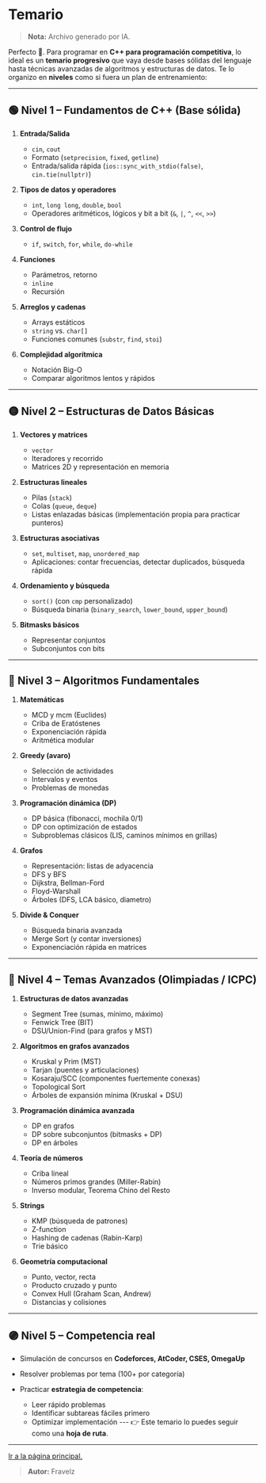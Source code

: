 # Temario

> **Nota:** Archivo generado por IA.

Perfecto 🚀. Para programar en **C++ para programación competitiva**, lo ideal es un **temario progresivo** que vaya desde bases sólidas del lenguaje hasta técnicas avanzadas de algoritmos y estructuras de datos. Te lo organizo en **niveles** como si fuera un plan de entrenamiento:

---

## 🟢 Nivel 1 – Fundamentos de C++ (Base sólida)

1. **Entrada/Salida**

   * `cin`, `cout`
   * Formato (`setprecision`, `fixed`, `getline`)
   * Entrada/salida rápida (`ios::sync_with_stdio(false)`, `cin.tie(nullptr)`)

2. **Tipos de datos y operadores**

   * `int`, `long long`, `double`, `bool`
   * Operadores aritméticos, lógicos y bit a bit (`&`, `|`, `^`, `<<`, `>>`)

3. **Control de flujo**

   * `if`, `switch`, `for`, `while`, `do-while`

4. **Funciones**

   * Parámetros, retorno
   * `inline`
   * Recursión

5. **Arreglos y cadenas**

   * Arrays estáticos
   * `string` vs. `char[]`
   * Funciones comunes (`substr`, `find`, `stoi`)

6. **Complejidad algorítmica**

   * Notación Big-O
   * Comparar algoritmos lentos y rápidos

---

## 🟡 Nivel 2 – Estructuras de Datos Básicas

1. **Vectores y matrices**

   * `vector`
   * Iteradores y recorrido
   * Matrices 2D y representación en memoria

2. **Estructuras lineales**

   * Pilas (`stack`)
   * Colas (`queue`, `deque`)
   * Listas enlazadas básicas (implementación propia para practicar punteros)

3. **Estructuras asociativas**

   * `set`, `multiset`, `map`, `unordered_map`
   * Aplicaciones: contar frecuencias, detectar duplicados, búsqueda rápida

4. **Ordenamiento y búsqueda**

   * `sort()` (con `cmp` personalizado)
   * Búsqueda binaria (`binary_search`, `lower_bound`, `upper_bound`)

5. **Bitmasks básicos**

   * Representar conjuntos
   * Subconjuntos con bits

---

## 🔵 Nivel 3 – Algoritmos Fundamentales

1. **Matemáticas**

   * MCD y mcm (Euclides)
   * Criba de Eratóstenes
   * Exponenciación rápida
   * Aritmética modular

2. **Greedy (avaro)**

   * Selección de actividades
   * Intervalos y eventos
   * Problemas de monedas

3. **Programación dinámica (DP)**

   * DP básica (fibonacci, mochila 0/1)
   * DP con optimización de estados
   * Subproblemas clásicos (LIS, caminos mínimos en grillas)

4. **Grafos**

   * Representación: listas de adyacencia
   * DFS y BFS
   * Dijkstra, Bellman-Ford
   * Floyd-Warshall
   * Árboles (DFS, LCA básico, diametro)

5. **Divide & Conquer**

   * Búsqueda binaria avanzada
   * Merge Sort (y contar inversiones)
   * Exponenciación rápida en matrices

---

## 🔴 Nivel 4 – Temas Avanzados (Olimpiadas / ICPC)

1. **Estructuras de datos avanzadas**

   * Segment Tree (sumas, mínimo, máximo)
   * Fenwick Tree (BIT)
   * DSU/Union-Find (para grafos y MST)

2. **Algoritmos en grafos avanzados**

   * Kruskal y Prim (MST)
   * Tarjan (puentes y articulaciones)
   * Kosaraju/SCC (componentes fuertemente conexas)
   * Topological Sort
   * Árboles de expansión mínima (Kruskal + DSU)

3. **Programación dinámica avanzada**

   * DP en grafos
   * DP sobre subconjuntos (bitmasks + DP)
   * DP en árboles

4. **Teoría de números**

   * Criba lineal
   * Números primos grandes (Miller-Rabin)
   * Inverso modular, Teorema Chino del Resto

5. **Strings**

   * KMP (búsqueda de patrones)
   * Z-function
   * Hashing de cadenas (Rabin-Karp)
   * Trie básico

6. **Geometría computacional**

   * Punto, vector, recta
   * Producto cruzado y punto
   * Convex Hull (Graham Scan, Andrew)
   * Distancias y colisiones

---

## 🟣 Nivel 5 – Competencia real

* Simulación de concursos en **Codeforces, AtCoder, CSES, OmegaUp**
* Resolver problemas por tema (100+ por categoría)
* Practicar **estrategia de competencia**:

  * Leer rápido problemas
  * Identificar subtareas fáciles primero
  * Optimizar implementación ---
👉 Este temario lo puedes seguir como una **hoja de ruta**.

---

[Ir a la página principal.](https://github.com/FraVelz/Cpp-Zero_to_Advance?tab=readme-ov-file#1-curso)

> **Autor:** Fravelz
